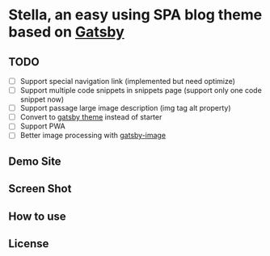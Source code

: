 # Stella, an easy using SPA blog theme based on [Gatsby](https://github.com/gatsbyjs/gatsby)

## TODO
- [ ] Support special navigation link (implemented but need optimize)
- [ ] Support multiple code snippets in snippets page (support only one code snippet now)
- [ ] Support passage large image description (img tag alt property)
- [ ] Convert to [gatsby theme](https://www.gatsbyjs.com/docs/how-to/plugins-and-themes/converting-a-starter/) instead of starter
- [ ] Support PWA
- [ ] Better image processing with [gatsby-image](https://www.npmjs.com/package/gatsby-image)

## Demo Site

## Screen Shot

## How to use


## License
